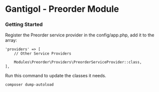 Gantigol - Preorder Module
=======================

### Getting Started
Register the Preorder service provider in the config/app.php, add it to the array:

```
'providers' => [
    // Other Service Providers

    Modules\Preorder\Providers\PreorderServiceProvider::class,
],

```
Run this command to update the classes it needs.

```
composer dump-autoload

```